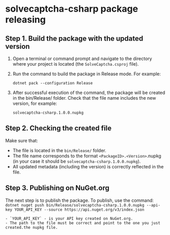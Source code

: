 # solvecaptcha-csharp package releasing

## Step 1. Build the package with the updated version

1. Open a terminal or command prompt and navigate to the directory where your project is located (the `SolveCaptcha.csproj` file).

2. Run the command to build the package in Release mode. For example:


    `dotnet pack --configuration Release`


3. After successful execution of the command, the package will be created in the bin/Release/ folder. Check that the file name includes the new version, for example:


    `solvecaptcha-csharp.1.0.0.nupkg`


## Step 2. Checking the created file

Make sure that:
- The file is located in the `bin/Release/` folder.
- The file name corresponds to the format `<PackageID>.<Version>`.nupkg (in your case it should be `solvecaptcha-csharp.1.0.0.nupkg`).
- All updated metadata (including the version) is correctly reflected in the file.

## Step 3. Publishing on NuGet.org
The next step is to publish the package. To publish, use the command:
    `dotnet nuget push bin/Release/solvecaptcha-csharp.1.0.0.nupkg --api-key YOUR_API_KEY --source https://api.nuget.org/v3/index.json`

    - `YOUR_API_KEY` - is your API key created on NuGet.org.
    - The path to the file must be correct and point to the one you just created.the nupkg file.